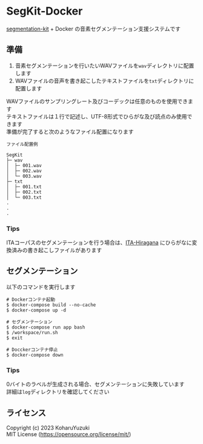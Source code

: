 # SegKit-Docker
[segmentation-kit](https://github.com/julius-speech/segmentation-kit) + Docker の音素セグメンテーション支援システムです  

## 準備
1. 音素セグメンテーションを行いたいWAVファイルを`wav`ディレクトリに配置します
1. WAVファイルの音声を書き起こしたテキストファイルを`txt`ディレクトリに配置します

WAVファイルのサンプリングレート及びコーデックは任意のものを使用できます  
テキストファイルは１行で記述し、UTF-8形式でひらがな及び読点のみ使用できます  
準備が完了すると次のようなファイル配置になります  

```
ファイル配置例

SegKit
├─ wav
│  ├─ 001.wav
│  ├─ 002.wav
│  └─ 003.wav
├─ txt
│  ├─ 001.txt
│  ├─ 002.txt
│  └─ 003.txt
.
.
.
```

### Tips
ITAコーパスのセグメンテーションを行う場合は、[ITA-Hiragana](https://github.com/KoharuYuzuki/ITA-Hiragana) にひらがなに変換済みの書き起こしファイルがあります  

## セグメンテーション
以下のコマンドを実行します  

```
# Dockerコンテナ起動
$ docker-compose build --no-cache
$ docker-compose up -d

# セグメンテーション
$ docker-compose run app bash
$ /workspace/run.sh
$ exit

# Docckerコンテナ停止
$ docker-compose down
```

### Tips
0バイトのラベルが生成される場合、セグメンテーションに失敗しています  
詳細は`log`ディレクトリを確認してください  

## ライセンス
Copyright (c) 2023 KoharuYuzuki  
MIT License (https://opensource.org/license/mit/)  
